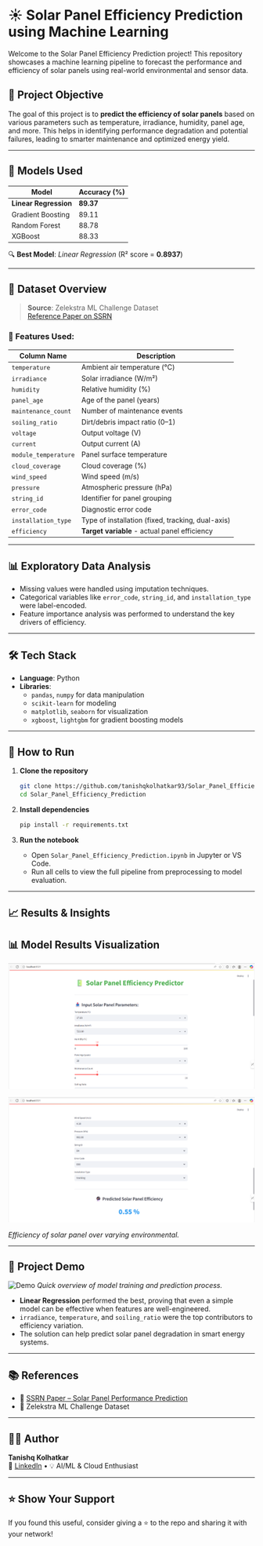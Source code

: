 
# ☀️ Solar Panel Efficiency Prediction using Machine Learning

Welcome to the Solar Panel Efficiency Prediction project! This repository showcases a machine learning pipeline to forecast the performance and efficiency of solar panels using real-world environmental and sensor data.

## 📌 Project Objective

The goal of this project is to **predict the efficiency of solar panels** based on various parameters such as temperature, irradiance, humidity, panel age, and more. This helps in identifying performance degradation and potential failures, leading to smarter maintenance and optimized energy yield.

---

## 🧠 Models Used

| Model               | Accuracy (%) |
|--------------------|--------------|
| **Linear Regression** | **89.37**    |
| Gradient Boosting  | 89.11        |
| Random Forest      | 88.78        |
| XGBoost            | 88.33        |

🔍 **Best Model**: *Linear Regression* (R² score = **0.8937**)

---

## 📁 Dataset Overview

> **Source**: Zelekstra ML Challenge Dataset  
> [Reference Paper on SSRN](https://ssrn.com/abstract=4771205)

### 🔧 Features Used:

| Column Name        | Description |
|--------------------|-------------|
| `temperature`        | Ambient air temperature (°C) |
| `irradiance`         | Solar irradiance (W/m²) |
| `humidity`           | Relative humidity (%) |
| `panel_age`          | Age of the panel (years) |
| `maintenance_count`  | Number of maintenance events |
| `soiling_ratio`      | Dirt/debris impact ratio (0–1) |
| `voltage`            | Output voltage (V) |
| `current`            | Output current (A) |
| `module_temperature` | Panel surface temperature |
| `cloud_coverage`     | Cloud coverage (%) |
| `wind_speed`         | Wind speed (m/s) |
| `pressure`           | Atmospheric pressure (hPa) |
| `string_id`          | Identifier for panel grouping |
| `error_code`         | Diagnostic error code |
| `installation_type`  | Type of installation (fixed, tracking, dual-axis) |
| `efficiency`         | **Target variable** - actual panel efficiency |

---

## 📊 Exploratory Data Analysis

- Missing values were handled using imputation techniques.
- Categorical variables like `error_code`, `string_id`, and `installation_type` were label-encoded.
- Feature importance analysis was performed to understand the key drivers of efficiency.

---

## 🛠️ Tech Stack

- **Language**: Python  
- **Libraries**:
  - `pandas`, `numpy` for data manipulation
  - `scikit-learn` for modeling
  - `matplotlib`, `seaborn` for visualization
  - `xgboost`, `lightgbm` for gradient boosting models

---

## 🚀 How to Run

1. **Clone the repository**
   ```bash
   git clone https://github.com/tanishqkolhatkar93/Solar_Panel_Efficiency_Prediction.git
   cd Solar_Panel_Efficiency_Prediction
   ```

2. **Install dependencies**
   ```bash
   pip install -r requirements.txt
   ```

3. **Run the notebook**
   - Open `Solar_Panel_Efficiency_Prediction.ipynb` in Jupyter or VS Code.
   - Run all cells to view the full pipeline from preprocessing to model evaluation.

---

## 📈 Results & Insights

## 📊 Model Results Visualization

![Efficiency Plot](Project_Demo/Screenshot%202025-06-08%20102306.png)

![Efficiency Plot](Project_Demo/Screenshot%202025-06-08%20102347.png)

*Efficiency of solar panel over varying environmental.*


---

## 🎥 Project Demo

![Demo](assets/demo.gif)
*Quick overview of model training and prediction process.*


- **Linear Regression** performed the best, proving that even a simple model can be effective when features are well-engineered.
- `irradiance`, `temperature`, and `soiling_ratio` were the top contributors to efficiency variation.
- The solution can help predict solar panel degradation in smart energy systems.

---

## 📚 References

- 📄 [SSRN Paper – Solar Panel Performance Prediction](https://ssrn.com/abstract=4771205)
- 🔗 Zelekstra ML Challenge Dataset

---

## 👨‍💻 Author

**Tanishq Kolhatkar**  
💼 [LinkedIn](https://www.linkedin.com/in/tanishqkolhatkar) • 💡 AI/ML & Cloud Enthusiast

---

## ⭐ Show Your Support

If you found this useful, consider giving a ⭐️ to the repo and sharing it with your network!
